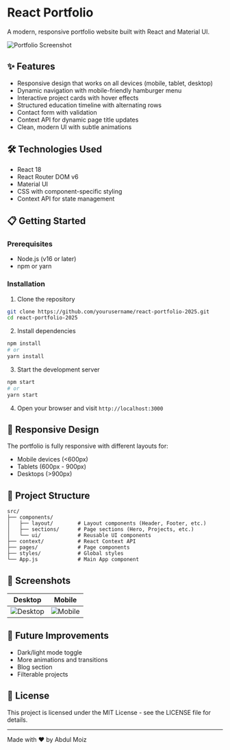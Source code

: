 # React Portfolio

A modern, responsive portfolio website built with React and Material UI.

![Portfolio Screenshot](./screenshots/screenshot1.png)



## ✨ Features

- Responsive design that works on all devices (mobile, tablet, desktop)
- Dynamic navigation with mobile-friendly hamburger menu
- Interactive project cards with hover effects
- Structured education timeline with alternating rows
- Contact form with validation
- Context API for dynamic page title updates
- Clean, modern UI with subtle animations

## 🛠️ Technologies Used

- React 18
- React Router DOM v6
- Material UI
- CSS with component-specific styling
- Context API for state management

## 📋 Getting Started

### Prerequisites

- Node.js (v16 or later)
- npm or yarn

### Installation

1. Clone the repository
```bash
git clone https://github.com/yourusername/react-portfolio-2025.git
cd react-portfolio-2025
```

2. Install dependencies
```bash
npm install
# or
yarn install
```

3. Start the development server
```bash
npm start
# or
yarn start
```

4. Open your browser and visit `http://localhost:3000`

## 📱 Responsive Design

The portfolio is fully responsive with different layouts for:
- Mobile devices (<600px)
- Tablets (600px - 900px)
- Desktops (>900px)

## 🧩 Project Structure

```
src/
├── components/
│   ├── layout/        # Layout components (Header, Footer, etc.)
│   ├── sections/      # Page sections (Hero, Projects, etc.)
│   └── ui/            # Reusable UI components
├── context/           # React Context API
├── pages/             # Page components
├── styles/            # Global styles
└── App.js             # Main App component
```

## 📸 Screenshots

| Desktop | Mobile |
|---------|--------|
| ![Desktop](./screenshots/desktop.png) | ![Mobile](./screenshots/mobile.png) |

## 🔧 Future Improvements

- Dark/light mode toggle
- More animations and transitions
- Blog section
- Filterable projects

## 📄 License

This project is licensed under the MIT License - see the LICENSE file for details.

---

Made with ❤️ by Abdul Moiz
